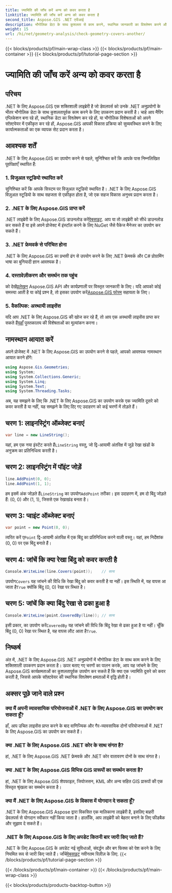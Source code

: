 ```yaml
---
title: ज्यामिति की जाँच करें अन्य को कवर करता है
linktitle: ज्यामिति की जाँच करें अन्य को कवर करता है
second_title: Aspose.GIS .NET एपीआई
description: भौगोलिक डेटा के साथ कुशलता से काम करने, स्थानिक जानकारी का विश्लेषण करने और अपने .NET अनुप्रयोगों में मैपिंग सुविधाओं को एकीकृत करने के लिए .NET के लिए Aspose.GIS का उपयोग करना सीखें।
weight: 15
url: /hi/net/geometry-analysis/check-geometry-covers-another/
---
```


{{< blocks/products/pf/main-wrap-class >}}
{{< blocks/products/pf/main-container >}}
{{< blocks/products/pf/tutorial-page-section >}}

# ज्यामिति की जाँच करें अन्य को कवर करता है

## परिचय
.NET के लिए Aspose.GIS एक शक्तिशाली लाइब्रेरी है जो डेवलपर्स को उनके .NET अनुप्रयोगों के भीतर भौगोलिक डेटा के साथ कुशलतापूर्वक काम करने के लिए उपकरण प्रदान करती है। चाहे आप मैपिंग एप्लिकेशन बना रहे हों, स्थानिक डेटा का विश्लेषण कर रहे हों, या भौगोलिक विशेषताओं को अपने सॉफ़्टवेयर में एकीकृत कर रहे हों, Aspose.GIS आपकी विकास प्रक्रिया को सुव्यवस्थित करने के लिए कार्यात्मकताओं का एक व्यापक सेट प्रदान करता है।
## आवश्यक शर्तें
.NET के लिए Aspose.GIS का उपयोग करने से पहले, सुनिश्चित करें कि आपके पास निम्नलिखित पूर्वापेक्षाएँ स्थापित हैं:
### 1. विजुअल स्टूडियो स्थापित करें
सुनिश्चित करें कि आपके सिस्टम पर विजुअल स्टूडियो स्थापित है। .NET के लिए Aspose.GIS विज़ुअल स्टूडियो के साथ सहजता से एकीकृत होता है, जो एक सहज विकास अनुभव प्रदान करता है।
### 2. .NET के लिए Aspose.GIS प्राप्त करें
 .NET लाइब्रेरी के लिए Aspose.GIS डाउनलोड करें[वेबसाइट](https://releases.aspose.com/gis/net/). आप या तो लाइब्रेरी को सीधे डाउनलोड कर सकते हैं या इसे अपने प्रोजेक्ट में इंस्टॉल करने के लिए NuGet जैसे पैकेज मैनेजर का उपयोग कर सकते हैं।
### 3. .NET फ्रेमवर्क से परिचित होना
.NET के लिए Aspose.GIS का प्रभावी ढंग से उपयोग करने के लिए .NET फ्रेमवर्क और C# प्रोग्रामिंग भाषा का बुनियादी ज्ञान आवश्यक है।
### 4. दस्तावेज़ीकरण और समर्थन तक पहुंच
 को देखें[प्रलेखन](https://reference.aspose.com/gis/net/) Aspose.GIS API और कार्यप्रणाली पर विस्तृत जानकारी के लिए। यदि आपको कोई समस्या आती है या कोई प्रश्न है, तो इसका उपयोग करें[Aspose.GIS फोरम](https://forum.aspose.com/c/gis/33) सहायता के लिए।
### 5. वैकल्पिक: अस्थायी लाइसेंस
 यदि आप .NET के लिए Aspose.GIS की खोज कर रहे हैं, तो आप एक अस्थायी लाइसेंस प्राप्त कर सकते हैं[यहाँ](https://purchase.aspose.com/temporary-license/) पुस्तकालय की विशेषताओं का मूल्यांकन करना।

## नामस्थान आयात करें
अपने प्रोजेक्ट में .NET के लिए Aspose.GIS का उपयोग करने से पहले, आपको आवश्यक नामस्थान आयात करने होंगे:
```csharp
using Aspose.Gis.Geometries;
using System;
using System.Collections.Generic;
using System.Linq;
using System.Text;
using System.Threading.Tasks;
```

अब, यह समझने के लिए कि .NET के लिए Aspose.GIS का उपयोग करके एक ज्यामिति दूसरे को कवर करती है या नहीं, यह समझने के लिए दिए गए उदाहरण को कई चरणों में तोड़ते हैं।
## चरण 1: लाइनस्ट्रिंग ऑब्जेक्ट बनाएं
```csharp
var line = new LineString();
```
 यहां, हम एक नया इंस्टेंट करते हैं`LineString` वस्तु, जो द्वि-आयामी अंतरिक्ष में जुड़े रेखा खंडों के अनुक्रम का प्रतिनिधित्व करती है।
## चरण 2: लाइनस्ट्रिंग में पॉइंट जोड़ें
```csharp
line.AddPoint(0, 0);
line.AddPoint(1, 1);
```
 हम इसमें अंक जोड़ते हैं`LineString` का उपयोग`AddPoint` तरीका। इस उदाहरण में, हम दो बिंदु जोड़ते हैं: (0, 0) और (1, 1), जिससे एक रेखाखंड बनता है।
## चरण 3: प्वाइंट ऑब्जेक्ट बनाएं
```csharp
var point = new Point(0, 0);
```
 त्वरित करें ए`Point` द्वि-आयामी अंतरिक्ष में एक बिंदु का प्रतिनिधित्व करने वाली वस्तु। यहां, हम निर्देशांक (0, 0) पर एक बिंदु बनाते हैं।
## चरण 4: जांचें कि क्या रेखा बिंदु को कवर करती है
```csharp
Console.WriteLine(line.Covers(point));    // सत्य
```
 उपयोग`Covers` यह जांचने की विधि कि रेखा बिंदु को कवर करती है या नहीं। इस स्थिति में, यह वापस आ जाता है`True` क्योंकि बिंदु (0, 0) रेखा पर स्थित है।
## चरण 5: जांचें कि क्या बिंदु रेखा से ढका हुआ है
```csharp
Console.WriteLine(point.CoveredBy(line)); // सत्य
```
इसी प्रकार, का उपयोग करें`CoveredBy` यह जांचने की विधि कि बिंदु रेखा से ढका हुआ है या नहीं। चूँकि बिंदु (0, 0) रेखा पर स्थित है, यह वापस लौट आता है`True`.

## निष्कर्ष
अंत में, .NET के लिए Aspose.GIS .NET अनुप्रयोगों में भौगोलिक डेटा के साथ काम करने के लिए शक्तिशाली उपकरण प्रदान करता है। ऊपर बताए गए चरणों का पालन करके, आप यह जांचने के लिए Aspose.GIS कार्यक्षमताओं का कुशलतापूर्वक उपयोग कर सकते हैं कि क्या एक ज्यामिति दूसरे को कवर करती है, जिससे आपके सॉफ़्टवेयर की स्थानिक विश्लेषण क्षमताओं में वृद्धि होती है।
## अक्सर पूछे जाने वाले प्रश्न
### क्या मैं अपनी व्यावसायिक परियोजनाओं में .NET के लिए Aspose.GIS का उपयोग कर सकता हूँ?
हाँ, आप उचित लाइसेंस प्राप्त करने के बाद वाणिज्यिक और गैर-व्यावसायिक दोनों परियोजनाओं में .NET के लिए Aspose.GIS का उपयोग कर सकते हैं।
### क्या .NET के लिए Aspose.GIS .NET कोर के साथ संगत है?
हां, .NET के लिए Aspose.GIS .NET फ्रेमवर्क और .NET कोर वातावरण दोनों के साथ संगत है।
### क्या .NET के लिए Aspose.GIS विभिन्न GIS प्रारूपों का समर्थन करता है?
हां, .NET के लिए Aspose.GIS शेपफाइल, जियोजसन, KML और अन्य सहित GIS प्रारूपों की एक विस्तृत श्रृंखला का समर्थन करता है।
### क्या मैं .NET के लिए Aspose.GIS के विकास में योगदान दे सकता हूँ?
.NET के लिए Aspose.GIS Aspose द्वारा विकसित एक मालिकाना लाइब्रेरी है, इसलिए बाहरी डेवलपर्स से योगदान स्वीकार नहीं किया जाता है। हालाँकि, आप लाइब्रेरी को बेहतर बनाने के लिए फीडबैक और सुझाव दे सकते हैं।
### .NET के लिए Aspose.GIS के लिए अपडेट कितनी बार जारी किए जाते हैं?
 .NET के लिए Aspose.GIS के अपडेट नई सुविधाओं, संवर्द्धन और बग फिक्स को पेश करने के लिए नियमित रूप से जारी किए जाते हैं। जाँचें[वेबसाइट](https://releases.aspose.com/gis/net/) नवीनतम रिलीज़ के लिए.
{{< /blocks/products/pf/tutorial-page-section >}}

{{< /blocks/products/pf/main-container >}}
{{< /blocks/products/pf/main-wrap-class >}}

{{< blocks/products/products-backtop-button >}}
